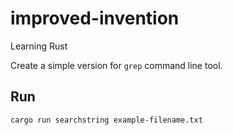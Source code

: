 # improved-invention
Learning Rust

Create a simple version for `grep` command line tool.

## Run

`cargo run searchstring example-filename.txt`
